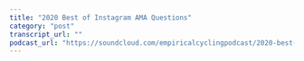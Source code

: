 ```yaml
---
title: "2020 Best of Instagram AMA Questions"
category: "post"
transcript_url: ""
podcast_url: "https://soundcloud.com/empiricalcyclingpodcast/2020-best-of-instagram-ama-questions"
---
```

